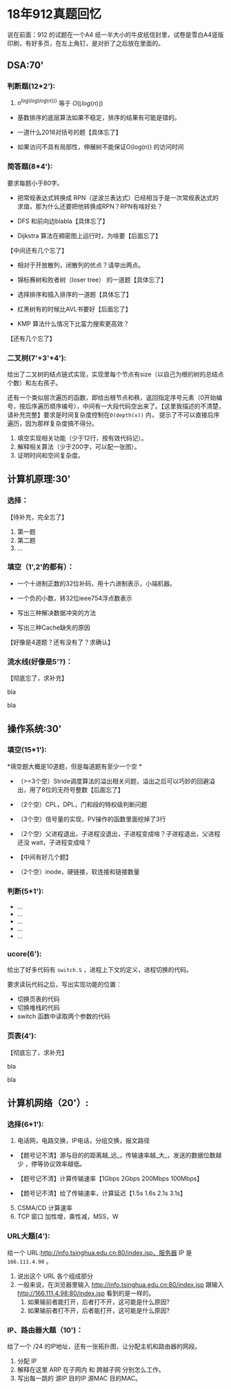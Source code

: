 # 18年912真题回忆

说在前面：912 的试题在一个A4 纸一半大小的牛皮纸信封里，试卷是雪白A4竖版印刷，有好多页，在左上角钉，是对折了之后放在里面的。

## DSA:70'  
### 判断题(12*2'):  

1. $n^{log(log(log(n)))}$ 等于 $O(\biggl\lfloor log(n) \biggr\rfloor)$



- 基数排序的底层算法如果不稳定，排序的结果有可能是错的。

- 一道什么2018对括号的题【具体忘了】

- 如果访问不具有局部性，伸展树不能保证O(log(n)) 的访问时间



### 简答题(8*4'):

要求每题小于80字。

- 把常规表达式转换成 RPN（逆波兰表达式）已经相当于是一次常规表达式的求值，那为什么还要把他转换成RPN？RPN有啥好处？

- DFS 和前向边blabla【具体忘了】
- Dijkstra 算法在稠密图上运行时，为啥要【后面忘了】

【中间还有几个忘了】



- 相对于开放散列，闭散列的优点？请举出两点。
- 锦标赛树和败者树（loser tree） 的一道题【具体忘了】
- 选择排序和插入排序的一道题【具体忘了】

- 红黑树有的时候比AVL书要好【后面忘了】
- KMP 算法什么情况下比蛮力搜索更高效？

【还有几个忘了】





### 二叉树(7'+3'+4'):

给出了二叉树的结点链式实现，实现里每个节点有size（以自己为根的树的总结点个数）和左右孩子。

还有一个类似层次遍历的函数，即给出根节点和秩，返回指定序号元素（0开始编号，按后序遍历顺序编号），中间有一大段代码空出来了。【这里我描述的不清楚，请补充完整】要求是时间复杂度控制在` O(depth(x)) ` 内， 提示了不可以直接后序遍历，因为那样复杂度搞不得分。

1. 填空实现相关功能（少于12行，按有效代码记）。
2. 解释相关算法（少于200字，可以配一张图）。
3. 证明时间和空间复杂度。















## 计算机原理:30'

### 选择：

【待补充，完全忘了】

1. 第一题
2. 第二题
3. …

### 填空（1',2'的都有）：

- 一个十进制正数的32位补码，用十六进制表示，小端机器。

- 一个负的小数，转32位ieee754浮点数表示
- 写出三种解决数据冲突的方法
- 写出三种Cache缺失的原因

【好像是4道题？还有没有了？求确认】

### 流水线(好像是5'?)：

【彻底忘了，求补充】

bla

bla





## 操作系统:30'

### 填空(15*1'):

*填空题大概是10道题，但是每道题有至少一个空 *

- （>=3个空）Stride调度算法的溢出相关问题，溢出之后可以巧妙的回避溢出，用了8位的无符号整数【后面忘了】
- （2个空）CPL，DPL，门和段的特权级判断问题
- （3个空）信号量的实现，PV操作的函数里面挖掉了3行
- （2个空）父进程退出，子进程没退出，子进程变成啥？子进程退出，父进程还没 wait，子进程变成啥？
- 【中间有好几个题】



- （2个空）inode，硬链接，软连接和链接数量

### 判断(5*1'):

- …
- …
- …
- …
- …

### ucore(6'):

给出了好多代码有 `switch.S` ，进程上下文的定义，进程切换的代码。

要求读玩代码之后，写出实现功能的位置：

-  切换页表的代码
-  切换堆栈的代码
- switch 函数中读取两个参数的代码

### 页表(4'):

【彻底忘了，求补充】

bla

bla

## 计算机网络（20'）:

### 选择(6*1'):  

1. 电话网，电路交换，IP电话，分组交换，报文路径

- 【题号记不清】源与目的的距离越_远_，传输速率越_大_，发送的数据位数越少 ，停等协议效率越低。

- 【题号记不清】计算传输速率【1Gbps 2Gbps 200Mbps 100Mbps】

- 【题号记不清】给了传输速率，计算延迟【1.5s 1.6s 2.1s 3.1s】


5. CSMA/CD 计算速率
6. TCP 窗口 加性增，乘性减，MSS，W


### URL大题(4'):  

给一个 URL:http://info.tsinghua.edu.cn:80/index.jsp，服务器 IP 是 `166.111.4.98` 。

1. 说出这个 URL 各个组成部分
2. 一般来说，在浏览器里输入 http://info.tsinghua.edu.cn:80/index.jsp 跟输入 http://166.111.4.98:80/index.jsp 看到的是一样的。
   1.  如果输前者能打开，后者打不开，这可能是什么原因?
   2.  如果输前者打不开，后者能打开，这可能是什么原因?



### IP、路由器大题（10')：


给了一个 /24  的IP地址，还有一张拓扑图，让分配主机和路由器的网段。

1. 分配 IP
2. 解释在这里 ARP 在子网内 和 跨越子网 分别怎么工作。
3. 写出每一跳的 源IP 目的IP 源MAC 目的MAC。